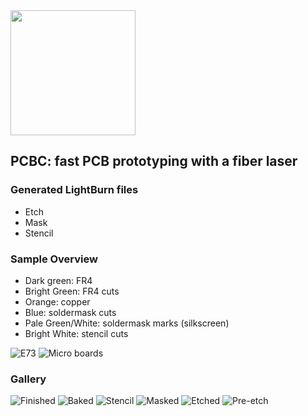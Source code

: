 <img src="doc/gallery/logo.png" width="200"/>

## PCBC: fast PCB prototyping with a fiber laser

### Generated LightBurn files

* Etch
* Mask
* Stencil

### Sample Overview

* Dark green: FR4
* Bright Green: FR4 cuts
* Orange: copper
* Blue: soldermask cuts
* Pale Green/White: soldermask marks (silkscreen)
* Bright White: stencil cuts

![E73](doc/gallery/e73/overview.png)
![Micro boards](doc/gallery/resistors.png)

### Gallery

![Finished](doc/gallery/e73/finished.jpg)
![Baked](doc/gallery/e73/baked.jpg)
![Stencil](doc/gallery/e73/stencil.jpg)
![Masked](doc/gallery/e73/masked.jpg)
![Etched](doc/gallery/e73/etched.jpg)
![Pre-etch](doc/gallery/e73/pre-etch.jpg)

